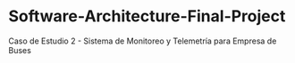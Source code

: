 # Software-Architecture-Final-Project
Caso de Estudio 2 - Sistema de Monitoreo y Telemetría para Empresa de Buses
